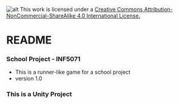 ![alt](https://licensebuttons.net/l/by-nc-sa/4.0/88x31.png)
This work is licensed under a [Creative Commons Attribution-NonCommercial-ShareAlike 4.0 International License.](https://creativecommons.org/licenses/by-nc-sa/4.0/)

# README #


### School Project - INF5071 ###

* This is a runner-like game for a school project
* version 1.0

### This is a Unity Project ###
